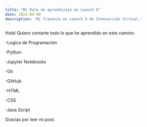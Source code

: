 ```yaml
---
title: "Mi Ruta de aprendizaje en Launch X"
date: 2022-04-08
description: 'Mi Travesía en Launch X de Innovacción Virtual.'
---
```



Hola! Quiero contarte todo lo que he aprendido en este camino:


-Logica de Programación

-Python

-Jupyter Notebooks

-Git 

-GitHub

-HTML

-CSS

-Java Script



Gracias por leer mi post.
   
